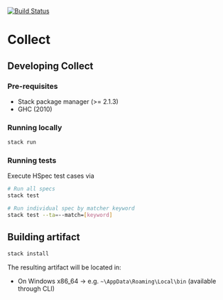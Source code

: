 [![Build Status](https://travis-ci.org/ddubson/collect.svg?branch=master)](https://travis-ci.org/ddubson/collect)

# Collect

## Developing Collect

### Pre-requisites

- Stack package manager (>= 2.1.3)
- GHC (2010)

### Running locally

```bash
stack run
```

### Running tests

Execute HSpec test cases via

```bash
# Run all specs
stack test

# Run individual spec by matcher keyword
stack test --ta=--match=[keyword]
```

## Building artifact

```bash
stack install
```

The resulting artifact will be located in: 

- On Windows x86_64 -> e.g. `~\AppData\Roaming\Local\bin` (available through CLI)